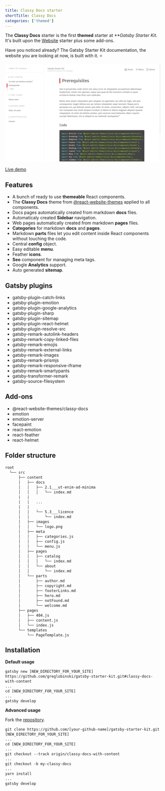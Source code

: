 ```yaml
---
title: Classy Docs starter
shortTitle: Classy Docs
categories: ['themed']
---
```


The **Classy Docs** starter is the first **themed** starter at _\*\*Gatsby Starter Kit_. It's built upon the [Website](../website-starter) starter plus some add-ons.

Have you noticed already? The Gatsby Starter Kit documentation, the website you are looking at now, is built with it. :star:

![gatsby-starter-kit-classy-docs](./gatsby-starter-kit-classy-docs.png)

<a class="demoLink"  target="_blank" href="https://gatsby-starter-kit-classy-docs.netlify.com">Live demo</a>

## Features

- A bunch of ready to use **themeable** React components.
- The **Classy Docs** theme from [@react-website-themes](https://github.com/greglobinski/react-website-themes) applied to all components.
- Docs pages automatically created from markdown **docs** files.
- Automaticaly created **Sidebar** navigation.
- Web pages automatically created from markdown **pages** files.
- **Categories** for markdown **docs** and **pages**.
- Markdown **parts** files let you edit content inside
  React components without touching the code.
- Central **config** object.
- Easy editable **menu**.
- Feather **icons**.
- **Seo** component for managing meta tags.
- Google **Analytics** support.
- Auto generated **sitemap**.

## Gatsby plugins

- gatsby-plugin-catch-links
- gatsby-plugin-emotion
- gatsby-plugin-google-analytics
- gatsby-plugin-sharp
- gatsby-plugin-sitemap
- gatsby-plugin-react-helmet
- gatsby-plugin-resolve-src
- gatsby-remark-autolink-headers
- gatsby-remark-copy-linked-files
- gatsby-remark-emojis
- gatsby-remark-external-links
- gatsby-remark-images
- gatsby-remark-prismjs
- gatsby-remark-responsive-iframe
- gatsby-remark-smartypants
- gatsby-transformer-remark
- gatsby-source-filesystem

## Add-ons

- @react-website-themes/classy-docs
- emotion
- emotion-server
- facepaint
- react-emotion
- react-feather
- react-helmet

## Folder structure

```
root
  └── src
      ├── content
      │   ├── docs
      │   │   ├── 2.1___ut-enim-ad-minima
      │   │   │   └── index.md
      |   |
      |   |   ...
      |   |
      │   │   └── 5.3___licence
      │   │       └── index.md
      │   ├── images
      │   │   └── logo.png
      │   ├── meta
      │   │   ├── categories.js
      │   │   ├── config.js
      │   │   └── menu.js
      │   ├── pages
      │   │   ├── catalog
      │   │   │   └── index.md
      │   │   └── about
      │   │       └── index.md
      │   └── parts
      │       ├── author.md
      │       ├── copyright.md
      │       ├── footerLinks.md
      │       ├── hero.md
      │       ├── notFound.md
      │       └── welcome.md
      ├── pages
      │   ├── 404.js
      │   ├── content.js
      │   └── index.js
      └── templates
          └── PageTemplate.js
```

## Installation

**Default usage**

```shell
gatsby new [NEW_DIRECTORY_FOR_YOUR_SITE] https://github.com/greglobinski/gatsby-starter-kit.git#classy-docs-with-content
...
cd [NEW_DIRECTORY_FOR_YOUR_SITE]
...
gatsby develop
```

**Advanced usage**

Fork the [repository](https://github.com/greglobinski/gatsby-starter-kit).

```shell
git clone https://github.com/[your-github-name]/gatsby-starter-kit.git [NEW_DIRECTORY_FOR_YOUR_SITE]
...
cd [NEW_DIRECTORY_FOR_YOUR_SITE]
...
git checkout --track origin/classy-docs-with-content
...
git checkout -b my-classy-docs
...
yarn install
...
gatsby develop
```
